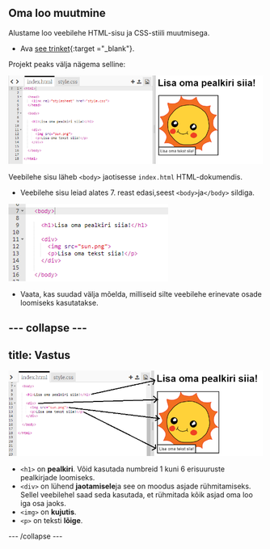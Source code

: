 ## Oma loo muutmine

Alustame loo veebilehe HTML-sisu ja CSS-stiili muutmisega.

+ Ava [see trinket](http://jumpto.cc/web-story){:target ="_blank"}.

Projekt peaks välja nägema selline:

![kuvatõmmis](images/story-starter.png)

Veebilehe sisu läheb `<body>` jaotisesse `index.html` HTML-dokumendis.

+ Veebilehe sisu leiad alates 7. reast edasi,seest `<body>`ja`</body>` sildiga.

![kuvatõmmis](images/story-html.png)

+ Vaata, kas suudad välja mõelda, milliseid silte veebilehe erinevate osade loomiseks kasutatakse.

## \--- collapse \---

## title: Vastus

![kuvatõmmis](images/story-elements.png)

+ `<h1>` on **pealkiri**. Võid kasutada numbreid 1 kuni 6 erisuuruste pealkirjade loomiseks.
+ `<div>` on lühend **jaotamisele**ja see on moodus asjade rühmitamiseks. Sellel veebilehel saad seda kasutada, et rühmitada kõik asjad oma loo iga osa jaoks.
+ `<img>` on **kujutis**.
+ `<p>` on teksti **lõige**.

\--- /collapse \---